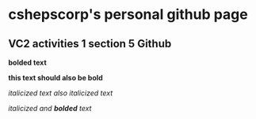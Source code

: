 # cshepscorp's personal github page


## VC2 activities 1 section 5 Github 

**bolded text**

__this text should also be bold__

*italicized text*
_also italicized text_

*italicized and **bolded** text*